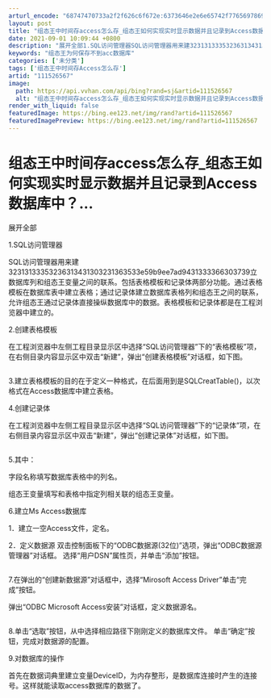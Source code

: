 ```yaml
---
arturl_encode: "68747470733a2f2f626c6f672e:6373646e2e6e65742f77656978696e5f33393732373933342f:61727469636c652f64657461696c732f313131353236353637"
layout: post
title: "组态王中时间存access怎么存_组态王如何实现实时显示数据并且记录到Access数据库中..."
date: 2021-09-01 10:09:44 +0800
description: "展开全部1.SQL访问管理器SQL访问管理器用来建3231313335323631343130323"
keywords: "组态王为何保存不到acc数据库"
categories: ['未分类']
tags: ['组态王中时间存Access怎么存']
artid: "111526567"
image:
  path: https://api.vvhan.com/api/bing?rand=sj&artid=111526567
  alt: "组态王中时间存access怎么存_组态王如何实现实时显示数据并且记录到Access数据库中..."
render_with_liquid: false
featuredImage: https://bing.ee123.net/img/rand?artid=111526567
featuredImagePreview: https://bing.ee123.net/img/rand?artid=111526567
---
```


# 组态王中时间存access怎么存\_组态王如何实现实时显示数据并且记录到Access数据库中？...

展开全部

1.SQL访问管理器

SQL访问管理器用来建32313133353236313431303231363533e59b9ee7ad9431333366303739立数据库列和组态王变量之间的联系。包括表格模板和记录体两部分功能。通过表格模板在数据库表中建立表格；通过记录体建立数据库表格列和组态王之间的联系，允许组态王通过记录体直接操纵数据库中的数据。表格模板和记录体都是在工程浏览器中建立的。

2.创建表格模板

在工程浏览器中左侧工程目录显示区中选择“SQL访问管理器”下的“表格模板”项，在右侧目录内容显示区中双击“新建”，弹出“创建表格模板”对话框，如下图。

![]()

3.建立表格模板的目的在于定义一种格式，在后面用到是SQLCreatTable()，以次格式在Access数据库中建立表格。

4.创建记录体

在工程浏览器中左侧工程目录显示区中选择“SQL访问管理器”下的“记录体”项，在右侧目录内容显示区中双击“新建”，弹出“创建记录体”对话框，如下图。

![]()

5.其中：

字段名称填写数据库表格中的列名。

组态王变量填写和表格中指定列相关联的组态王变量。

6.建立Ms Access数据库

1．建立一空Access文件，定名。

2．定义数据源 双击控制面板下的“ODBC数据源(32位)”选项，弹出“ODBC数据源管理器”对话框。 选择“用户DSN”属性页，并单击“添加”按钮。

![]()

7.在弹出的“创建新数据源”对话框中，选择“Mirosoft Access Driver”单击“完成”按钮。

弹出“ODBC Microsoft Access安装”对话框，定义数据源名。

![]()

8.单击“选取”按钮，从中选择相应路径下刚刚定义的数据库文件。 单击“确定”按钮，完成对数据源的配置。

9.对数据库的操作

首先在数据词典里建立变量DeviceID，为内存整形，是数据库连接时产生的连接号。这样就能读取access数据库的数据了。